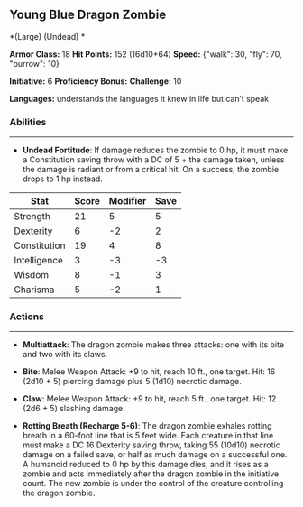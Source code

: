 ## Young Blue Dragon Zombie
*(Large) (Undead) *

**Armor Class:** 18
**Hit Points:** 152 (16d10+64)
**Speed:** {"walk": 30, "fly": 70, "burrow": 10}

**Initiative:** 6
**Proficiency Bonus:**
**Challenge:** 10

**Languages:** understands the languages it knew in life but can’t speak

### Abilities
 --- 
- **Undead Fortitude**: If damage reduces the zombie to 0 hp, it must make a Constitution saving throw with a DC of 5 + the damage taken, unless the damage is radiant or from a critical hit. On a success, the zombie drops to 1 hp instead.



| Stat | Score | Modifier | Save |
| ---- | ---- | ---- | ---- |
| Strength | 21 | 5 | 5 |
| Dexterity | 6 | -2 | 2 |
| Constitution | 19 | 4 | 8 |
| Intelligence | 3 | -3 | -3 |
| Wisdom | 8 | -1 | 3 |
| Charisma | 5 | -2 | 1 |

### Actions
 --- 
- **Multiattack**: The dragon zombie makes three attacks: one with its bite and two with its claws.

- **Bite**: Melee Weapon Attack: +9 to hit, reach 10 ft., one target. Hit: 16 (2d10 + 5) piercing damage plus 5 (1d10) necrotic damage.

- **Claw**: Melee Weapon Attack: +9 to hit, reach 5 ft., one target. Hit: 12 (2d6 + 5) slashing damage.

- **Rotting Breath (Recharge 5-6)**: The dragon zombie exhales rotting breath in a 60-foot line that is 5 feet wide. Each creature in that line must make a DC 16 Dexterity saving throw, taking 55 (10d10) necrotic damage on a failed save, or half as much damage on a successful one. A humanoid reduced to 0 hp by this damage dies, and it rises as a zombie and acts immediately after the dragon zombie in the initiative count. The new zombie is under the control of the creature controlling the dragon zombie.

